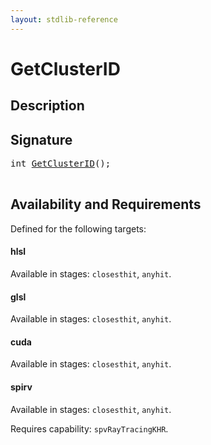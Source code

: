```yaml
---
layout: stdlib-reference
---
```


# GetClusterID

## Description





## Signature 

<pre>
<span class="code_keyword">int</span> <a href="getclusterid-03ab.html">GetClusterID</a>();

</pre>

## Availability and Requirements

Defined for the following targets:

#### hlsl
Available in stages: `closesthit`, `anyhit`.

#### glsl
Available in stages: `closesthit`, `anyhit`.

#### cuda
Available in stages: `closesthit`, `anyhit`.

#### spirv
Available in stages: `closesthit`, `anyhit`.

Requires capability: `spvRayTracingKHR`.


